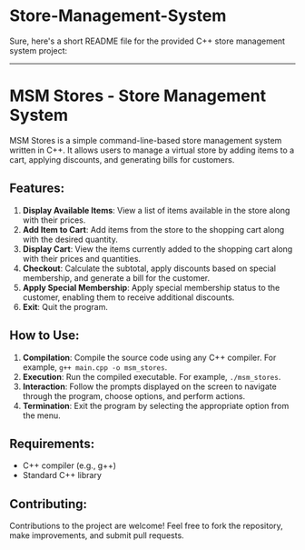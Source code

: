 # Store-Management-System
Sure, here's a short README file for the provided C++ store management system project:

---

# MSM Stores - Store Management System

MSM Stores is a simple command-line-based store management system written in C++. It allows users to manage a virtual store by adding items to a cart, applying discounts, and generating bills for customers.

## Features:
1. **Display Available Items**: View a list of items available in the store along with their prices.
2. **Add Item to Cart**: Add items from the store to the shopping cart along with the desired quantity.
3. **Display Cart**: View the items currently added to the shopping cart along with their prices and quantities.
4. **Checkout**: Calculate the subtotal, apply discounts based on special membership, and generate a bill for the customer.
5. **Apply Special Membership**: Apply special membership status to the customer, enabling them to receive additional discounts.
6. **Exit**: Quit the program.

## How to Use:
1. **Compilation**: Compile the source code using any C++ compiler. For example, `g++ main.cpp -o msm_stores`.
2. **Execution**: Run the compiled executable. For example, `./msm_stores`.
3. **Interaction**: Follow the prompts displayed on the screen to navigate through the program, choose options, and perform actions.
4. **Termination**: Exit the program by selecting the appropriate option from the menu.

## Requirements:
- C++ compiler (e.g., g++)
- Standard C++ library

## Contributing:
Contributions to the project are welcome! Feel free to fork the repository, make improvements, and submit pull requests.
